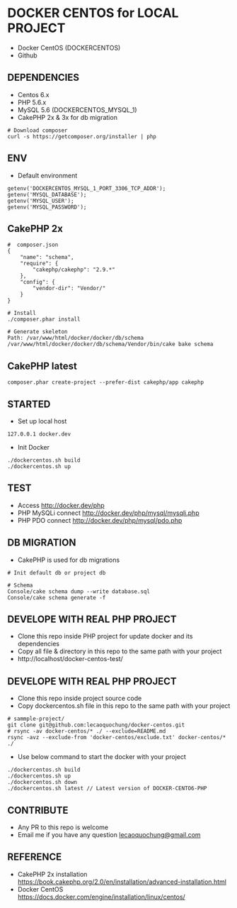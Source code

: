 # DOCKER CENTOS for LOCAL PROJECT
- Docker CentOS (DOCKERCENTOS)
- Github

## DEPENDENCIES
- Centos 6.x
- PHP 5.6.x
- MySQL 5.6 (DOCKERCENTOS_MYSQL_1)
- CakePHP 2x & 3x for db migration
```
# Download composer
curl -s https://getcomposer.org/installer | php
```

## ENV
- Default environment
```
getenv('DOCKERCENTOS_MYSQL_1_PORT_3306_TCP_ADDR');
getenv('MYSQL_DATABASE');
getenv('MYSQL_USER');
getenv('MYSQL_PASSWORD');
```

## CakePHP 2x
```
#  composer.json
{
    "name": "schema",
    "require": {
        "cakephp/cakephp": "2.9.*"
    },
    "config": {
        "vendor-dir": "Vendor/"
    }
}

# Install
./composer.phar install

# Generate skeleton
Path: /var/www/html/docker/docker/db/schema
/var/www/html/docker/docker/db/schema/Vendor/bin/cake bake schema
```

## CakePHP latest
```
composer.phar create-project --prefer-dist cakephp/app cakephp
```

## STARTED
- Set up local host
```
127.0.0.1 docker.dev
```

- Init Docker
```
./dockercentos.sh build
./dockercentos.sh up
```

## TEST
- Access http://docker.dev/php
- PHP MySQLi connect http://docker.dev/php/mysql/mysqli.php
- PHP PDO connect http://docker.dev/php/mysql/pdo.php

## DB MIGRATION
- CakePHP is used for db migrations
```
# Init default db or project db

# Schema 
Console/cake schema dump --write database.sql
Console/cake schema generate -f
```

## DEVELOPE WITH REAL PHP PROJECT
- Clone this repo inside PHP project for update docker and its dependencies 
- Copy all file & directory in this repo to the same path with your project
- http://localhost/docker-centos-test/

## DEVELOPE WITH REAL PHP PROJECT
- Clone this repo inside project source code
- Copy dockercentos.sh file in this repo to the same path with your project
```
# sammple-project/
git clone git@github.com:lecaoquochung/docker-centos.git
# rsync -av docker-centos/* ./ --exclude=README.md
rsync -avz --exclude-from 'docker-centos/exclude.txt' docker-centos/* ./
```

- Use below command to start the docker with your project
```
./dockercentos.sh build
./dockercentos.sh up
./dockercentos.sh down
./dockercentos.sh latest // Latest version of DOCKER-CENTO6-PHP
```

## CONTRIBUTE
- Any PR to this repo is welcome
- Email me if you have any question lecaoquochung@gmail.com

## REFERENCE
- CakePHP 2x installation https://book.cakephp.org/2.0/en/installation/advanced-installation.html
- Docker CentOS https://docs.docker.com/engine/installation/linux/centos/
